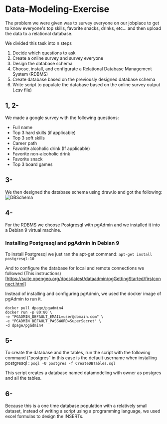 # Data-Modeling-Exercise

The problem we were given was to survey everyone on our jobplace to get to know everyone's top skills, favorite snacks, drinks, etc... and then upload the data to a relational database. 

We divided this task into n steps
1. Decide which questions to ask
2. Create a online survey and survey everyone
3. Design the database schema
4. Choose, install, and configurate a Relational Database Management System (RDBMS)
5. Create database based on the previously designed database schema
6. Write script to populate the database based on the online survey output (.csv file)



## 1, 2-

We made a google survey with the following questions:
* Full name
* Top 3 hard skills (if applicable)
* Top 3 soft skills
* Career path
* Favorite alcoholic drink (If applicable)
* Favorite non-alcoholic drink
* Favorite snack
* Top 3 board games

## 3-
We then designed the database schema using draw.io and got the following:
![DBSchema](https://i.imgur.com/ryk2XOc.png)

## 4-
For the RDBMS we choose Postgresql with pgAdmin and we installed it into a Debian 9 virtual machine.

### Installing Postgresql and pgAdmin in Debian 9
To install Postgresql we just ran the apt-get command:
`apt-get install postgresql-10`

And to configure the database for local and remote connections we followed (This instructions)[https://suite.opengeo.org/docs/latest/dataadmin/pgGettingStarted/firstconnect.html]


Instead of installing and configuring pgAdmin, we used the docker image of pgAdmin to run it.
```
docker pull dpage/pgadmin4
docker run -p 80:80 \
-e "PGADMIN_DEFAULT_EMAIL=user@domain.com" \
-e "PGADMIN_DEFAULT_PASSWORD=SuperSecret" \
-d dpage/pgadmin4
```
## 5-

To create the database and the tables, run the script with the following command ("postgres" in this case is the default username when installing postgresql :
`psql -U postgres -f CreateDBTables.sql`

This script creates a database named datamodeling with owner as postgres and all the tables.




## 6-

Because this is a one time database population with a relatively small dataset, instead of writing a script using a programming language, we used excel formulas to design the INSERTs.








